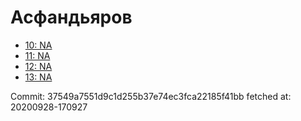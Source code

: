 # Асфандьяров
- [10: NA](10.md)
- [11: NA](11.md)
- [12: NA](12.md)
- [13: NA](13.md)

Commit: 37549a7551d9c1d255b37e74ec3fca22185f41bb
 fetched at: 20200928-170927
